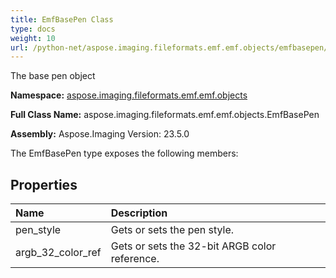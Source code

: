 ```yaml
---
title: EmfBasePen Class
type: docs
weight: 10
url: /python-net/aspose.imaging.fileformats.emf.emf.objects/emfbasepen/
---
```


The base pen object

**Namespace:** [aspose.imaging.fileformats.emf.emf.objects](/imaging/python-net/aspose.imaging.fileformats.emf.emf.objects/)

**Full Class Name:** aspose.imaging.fileformats.emf.emf.objects.EmfBasePen

**Assembly:**  Aspose.Imaging Version: 23.5.0

The EmfBasePen type exposes the following members:
## **Properties**
|**Name**|**Description**|
| :- | :- |
|pen_style|Gets or sets the pen style.|
|argb_32_color_ref|Gets or sets the 32-bit ARGB color reference.|
